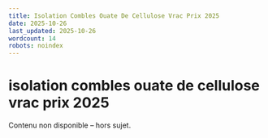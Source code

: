 ```yaml
---
title: Isolation Combles Ouate De Cellulose Vrac Prix 2025
date: 2025-10-26
last_updated: 2025-10-26
wordcount: 14
robots: noindex
---
```


# isolation combles ouate de cellulose vrac prix 2025

Contenu non disponible – hors sujet.